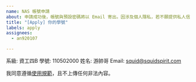 ```yaml
---
name: NAS 帳號申請
about: 申請成功後，帳號與預設密碼將以 Email 寄出。因涉及個人隱私，若不願提供私人信箱，請使用中央大學分配以 cc.ncu.edu.tw 為域名的信箱。註冊並使用表示同意使用規範。
title: "[Apply] 你的學號"
labels: apply
assignees:
  - an920107

---
```


系級: 資工四B
學號: 110502000
姓名: 游帥哥
Email: squid@squidspirit.com

我同意遵循[使用規範](https://github.com/ncu-csie-student-association/nas-user-guide#%E4%BD%BF%E7%94%A8%E8%A6%8F%E7%AF%84)，且不上傳任何非法內容。
